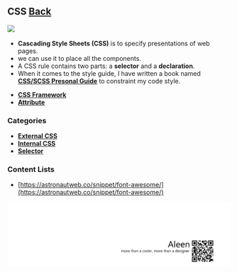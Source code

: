 ## CSS [Back](./../ProgrammingMenu.md)

<img src="./logo.jpg">

- **Cascading Style Sheets (CSS)** is to specify presentations of web pages.
- we can use it to place all the components.
- A CSS rule contains two parts: a **selector** and a **declaration**.
- When it comes to the style guide, I have written a book named [**CSS/SCSS Presonal Guide**](https://aleen42.gitbooks.io/css/content/) to constraint my code style.

* [**CSS Framework**](./Framework/Framework.md)
* [**Attribute**](./Attribute/Attribute.md)

### Categories

- [**External CSS**](./external/external.md)
- [**Internal CSS**](./internal/internal.md)
- [**Selector**](./selector/selector.md)

### Content Lists

- [https://astronautweb.co/snippet/font-awesome/](https://astronautweb.co/snippet/font-awesome/)

<a href="http://aleen42.github.io/" target="_blank" ><img src="./../../pic/tail.gif"></a>
